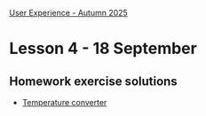 [User Experience - Autumn 2025](https://github.com/arturomorarioja-kea/WD_UX_E25/blob/main/README.md)

# Lesson 4 - 18 September

## Homework exercise solutions
- [Temperature converter](https://github.com/arturomorarioja/kea_js_temperature_converter_solution)

[-> git pull https://github.com/arturomorarioja/js_append_strategies, https://github.com/arturomorarioja/js_append_strategies_v2]: #
[-> I forgot to git push the food repo!]: #

[-> Append strategies]: #
[  -> show also document fragment: https://codepen.io/arturomorarioja/pen/QwLaVMj]: #

[-> In-class exercise: Project Gutenberg]: #

[-> Navigation and wayfinding + in-class exercise]: #

[-> Food repo. Iterate + responsive]: #
[-> slides Responsive Web Design: breakpoints, media queries, mobile first]: #
[  -> auto margins + contact flex + <a> styling]: #

[## Homework]: #
[1MA: TMDB]: #
